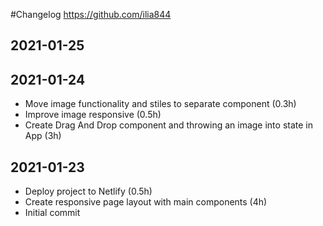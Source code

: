 #Changelog
<https://github.com/ilia844>

## 2021-01-25


## 2021-01-24
- Move image functionality and stiles to separate component (0.3h)
- Improve image responsive (0.5h)
- Create Drag And Drop component 
and throwing an image into state in App (3h)

## 2021-01-23
- Deploy project to Netlify (0.5h)
- Create responsive page layout with main components (4h)
- Initial commit